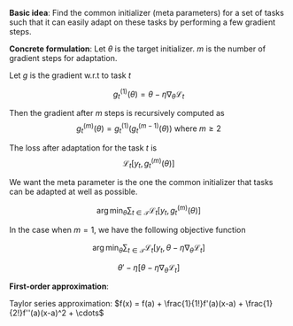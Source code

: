 **Basic idea**: Find the common initializer (meta parameters) for a set of tasks such that it can easily adapt on these tasks by performing a few gradient steps.

**Concrete formulation**:
Let $\theta$ is the target initializer.
$m$ is the number of gradient steps for adaptation.

Let $g$ is the gradient w.r.t to task $t$

$$g_t^{(1)}(\theta) = \theta - \eta\nabla_{\theta}\mathcal{L}_t$$

Then the gradient after $m$ steps is recursively computed as
$$g_t^{(m)}(\theta) = g_t^{(1)}(g_t^{(m-1)}(\theta)) \text{ where } m \geq 2$$

The loss after adaptation for the task $t$ is
$$\mathcal{L}_t[y_t, g_t^{(m)}(\theta)]$$

We want the meta parameter is the one the common initializer that tasks can be adapted at well as possible.

$$\arg \min_\theta \sum_{t \in \mathcal{T}} \mathcal{L}_t[y_t, g_t^{(m)}(\theta)]$$

In the case when $m = 1$, we have the following objective function

$$\arg \min_{\theta} \sum_{t \in \mathcal{T}} \mathcal{L}_t[y_t, \theta - \eta \nabla_{\theta} \mathcal{L}_t]$$

$$\theta' - \eta[ \theta - \eta \nabla_{\theta} \mathcal{L}_t]$$

**First-order approximation**:

Taylor series approximation: $f(x) = f(a) + \frac{1}{1!}f'(a)(x-a) + \frac{1}{2!}f''(a)(x-a)^2 + \cdots$
